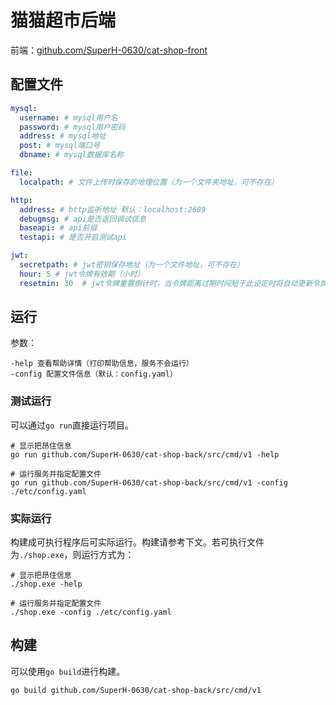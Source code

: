 # 猫猫超市后端
前端：[github.com/SuperH-0630/cat-shop-front](https://github.com/SuperH-0630/cat-shop-front)

## 配置文件
```yaml
mysql:
  username: # mysql用户名
  password: # mysql用户密码
  address: # mysql地址
  post: # mysql端口号
  dbname: # mysql数据库名称

file:
  localpath: # 文件上传时保存的地理位置（为一个文件夹地址，可不存在）

http:
  address: # http监听地址 默认：localhost:2689
  debugmsg: # api是否返回调试信息
  baseapi: # api前缀
  testapi: # 是否开启测试api

jwt:
  secretpath: # jwt密钥保存地址（为一个文件地址，可不存在）
  hour: 5 # jwt令牌有效期（小时）
  resetmin: 30  # jwt令牌重置倒计时，当令牌距离过期时间短于此设定时将自动更新令牌（分钟）
```

## 运行
参数：
```
-help 查看帮助详情（打印帮助信息，服务不会运行）
-config 配置文件信息（默认：config.yaml）
```

### 测试运行
可以通过`go run`直接运行项目。

```shell
# 显示把昂住信息
go run github.com/SuperH-0630/cat-shop-back/src/cmd/v1 -help

# 运行服务并指定配置文件
go run github.com/SuperH-0630/cat-shop-back/src/cmd/v1 -config ./etc/config.yaml
```

### 实际运行
构建成可执行程序后可实际运行。构建请参考下文。若可执行文件为`./shop.exe`，则运行方式为：

```shell
# 显示把昂住信息
./shop.exe -help

# 运行服务并指定配置文件
./shop.exe -config ./etc/config.yaml
```

## 构建
可以使用`go build`进行构建。

```shell
go build github.com/SuperH-0630/cat-shop-back/src/cmd/v1
```
